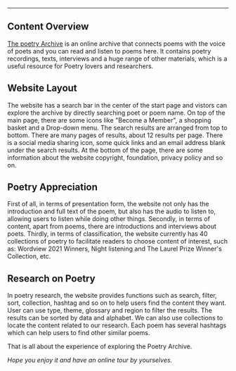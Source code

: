 ---
## Content Overview

[The poetry Archive](https://poetryarchive.org/) is an online archive that connects poems with the voice of poets and you can read and listen to poems here. It contains poetry recordings, texts, interviews and a huge range of other materials, which is a useful resource for Poetry lovers and researchers. 

## Website Layout

The website has a search bar in the center of the start page and vistors can explore the archive by directly searching poet or poem name. On top of the main page, there are some icons like "Become a Member", a shopping basket and a Drop-down menu. The search results are arranged from top to bottom. There are many pages of results, about 12 results per page. There is a social media sharing icon, some quick links and an email address blank under the search results. At the bottom of the page, there are some information about the website copyright, foundation, privacy policy and so on.

## Poetry Appreciation 

First of all, in terms of presentation form, the website not only has the introduction and full text of the poem, but also has the audio to listen to, allowing users to listen while doing other things. Secondly, in terms of content, apart from poems, there are introductions and interviews about poets. Thirdly, in terms of classification, the website currently has 40 collections of poetry to facilitate readers to choose content of interest, such as: Wordview 2021 Winners, Night listening and The Laurel Prize Winner's Collection, etc.

## Research on Poetry

In poetry research, the website provides functions such as search, filter, sort, collection, hashtag and so on to help users find the content they want. User can use type, theme, glossary and region to filter the results. The results can be sorted by data and alphabet. We can also use collections to locate the content related to our research. Each poem has several hashtags which can help users to find other similar poems.


That is all about the experience of exploring the Poetry Archive.

*Hope you enjoy it and have an online tour by yourselves.*

